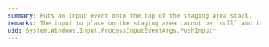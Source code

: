 ```yaml
---
summary: Puts an input event onto the top of the staging area stack.
remarks: The input to place on the staging area cannot be `null` and it cannot already exist in the staging area.
uid: System.Windows.Input.ProcessInputEventArgs.PushInput*
---
```

